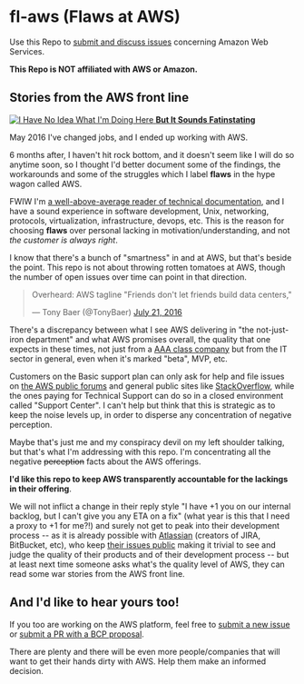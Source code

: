 # fl-aws (Flaws at AWS)

Use this Repo to [submit and discuss issues](https://github.com/andreineculau/fl-aws/issues) concerning Amazon Web Services.

**This Repo is NOT affiliated with AWS or Amazon.**


## Stories from the AWS front line

[![I Have No Idea What I'm Doing Here](http://img.memecdn.com/but-it-sounds-fatinstating_o_1295405.webp) **But It Sounds Fatinstating**](http://www.memecenter.com/fun/1295405/but-it-sounds-fatinstating)

May 2016 I've changed jobs, and I ended up working with AWS.

6 months after, I haven't hit rock bottom, and it doesn't seem like I will do so anytime soon,
so I thought I'd better document some of the findings, the workarounds and some of the struggles which I label **flaws** in the hype wagon called AWS.

FWIW I'm [a well-above-average reader of technical documentation](https://github.com/for-GET/http-decision-diagram),
and I have a sound experience in software development, Unix, networking, protocols, virtualization, infrastructure, devops, etc.
This is the reason for choosing **flaws** over personal lacking in motivation/understanding, and not *the customer is always right*.

I know that there's a bunch of "smartness" in and at AWS, but that's beside the point.
This repo is not about throwing rotten tomatoes at AWS, though the number of open issues over time can point in that direction.

<blockquote class="twitter-tweet"><p>Overheard: AWS tagline &quot;Friends don&#39;t let friends build data centers,&quot;</p>&mdash; Tony Baer (@TonyBaer) <a href="https://twitter.com/TonyBaer/status/756121551104335873">July 21, 2016</a></blockquote>
<script async src="//platform.twitter.com/widgets.js" charset="utf-8"></script>

There's a discrepancy between what I see AWS delivering in "the not-just-iron department" and
what AWS promises overall, the quality that one expects in these times,
not just from a [AAA class company](http://www.managementtoday.co.uk/aws-cloud-amazon-worlds-biggest-company/article/1393101)
but from the IT sector in general, even when it's marked "beta", MVP, etc.

Customers on the Basic support plan can only ask for help and file issues on [the AWS public forums](https://forums.aws.amazon.com/index.jspa)
and general public sites like [StackOverflow](https://stackoverflow.com/), while the ones paying for Technical Support can do so in a closed environment called "Support Center".
I can't help but think that this is strategic as to keep the noise levels up, in order to disperse any concentration of negative perception.

Maybe that's just me and my conspiracy devil on my left shoulder talking, but that's what I'm addressing with this repo. I'm concentrating all the negative ~~perception~~ facts about the AWS offerings.

**I'd like this repo to keep AWS transparently accountable for the lackings in their offering**.

We will not inflict a change in their reply style "I have +1 you on our internal backlog, but I can't give you any ETA on a fix" (what year is this that I need a proxy to +1 for me?!) and surely not get to peak into their development process -- as it is already possible with [Atlassian](https://www.atlassian.com/) (creators of JIRA, BitBucket, etc), who keep [their issues public](https://jira.atlassian.com) making it trivial to see and judge the quality of their products and of their development process -- but at least next time someone asks what's the quality level of AWS, they can read some war stories from the AWS front line.


## And I'd like to hear yours too!

If you too are working on the AWS platform, feel free to [submit a new issue](https://github.com/andreineculau/fl-aws/issues/new) or [submit a PR with a BCP proposal](https://github.com/andreineculau/fl-aws/compare).

There are plenty and there will be even more people/companies that will want to get their hands dirty with AWS. Help them make an informed decision.
